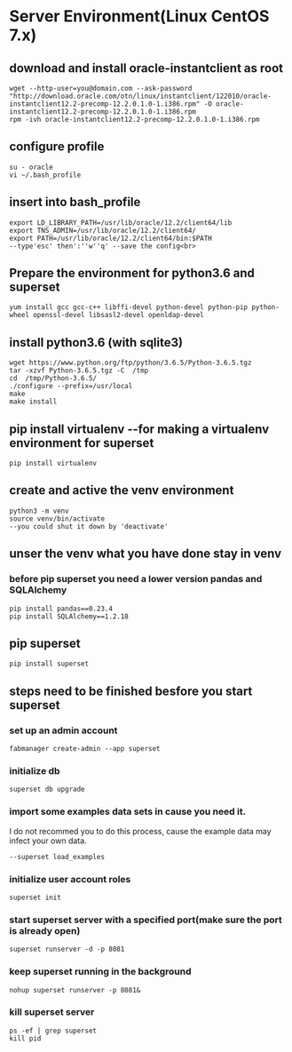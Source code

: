 # Server Environment(Linux CentOS 7.x)<br>

## download and install oracle-instantclient as root<br>
```
wget --http-user=you@domain.com --ask-password "http://download.oracle.com/otn/linux/instantclient/122010/oracle-instantclient12.2-precomp-12.2.0.1.0-1.i386.rpm" -O oracle-instantclient12.2-precomp-12.2.0.1.0-1.i386.rpm
rpm -ivh oracle-instantclient12.2-precomp-12.2.0.1.0-1.i386.rpm
```


## configure profile<br>
```
su - oracle
vi ~/.bash_profile 
```


## insert into bash_profile<br>
```
export LD_LIBRARY_PATH=/usr/lib/oracle/12.2/client64/lib
export TNS_ADMIN=/usr/lib/oracle/12.2/client64/
export PATH=/usr/lib/oracle/12.2/client64/bin:$PATH
--type'esc' then':''w''q' --save the config<br>
```


## Prepare the environment for python3.6 and superset<br>
```
yum install gcc gcc-c++ libffi-devel python-devel python-pip python-wheel openssl-devel libsasl2-devel openldap-devel
```


## install python3.6 (with sqlite3)<br>
```
wget https://www.python.org/ftp/python/3.6.5/Python-3.6.5.tgz
tar -xzvf Python-3.6.5.tgz -C  /tmp
cd  /tmp/Python-3.6.5/
./configure --prefix=/usr/local
make
make install
```


## pip install virtualenv --for making a virtualenv environment for superset<br>
```
pip install virtualenv
```


## create and active the venv environment<br>
```
python3 -m venv
source venv/bin/activate
--you could shut it down by 'deactivate'
```


## unser the venv what you have done stay in venv<br>
### before pip superset you need a lower version pandas and SQLAlchemy<br>
```
pip install pandas==0.23.4
pip install SQLAlchemy==1.2.18
```


## pip superset<br>
```
pip install superset
```


## steps need to be finished besfore you start superset<br>


### set up an admin account<br>
```
fabmanager create-admin --app superset 
```

### initialize db<br>
```
superset db upgrade
```

### import some examples data sets in cause you need it.<br>
I do not recommed you to do this process, cause the example data may infect your own data.
```
--superset load_examples
```


### initialize user account roles<br>
```
superset init
```
 
 
### start superset server with a specified port(make sure the port is already open)<br>
```
superset runserver -d -p 8081
```
 
 
### keep superset running in the background<br>
```
nohup superset runserver -p 8081&
```
 
 
### kill superset server<br>
```
ps -ef | grep superset
kill pid
```


